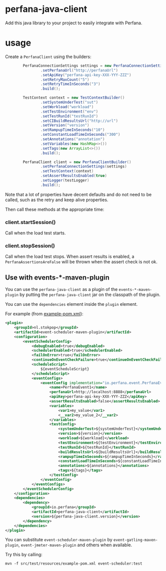 # perfana-java-client

Add this java library to your project to easily integrate with Perfana.

# usage

Create a `PerfanaClient` using the builders:

```java
        PerfanaConnectionSettings settings = new PerfanaConnectionSettingsBuilder()
                .setPerfanaUrl("http://perfanaUrl")
                .setApiKey("perfana-api-key-XXX-YYY-ZZZ")
                .setRetryMaxCount("5")
                .setRetryTimeInSeconds("3")
                .build();

        TestContext context = new TestContextBuilder()
                .setSystemUnderTest("sut")
                .setWorkload("workload")
                .setTestEnvironment("env")
                .setTestRunId("testRunId")
                .setCIBuildResultsUrl("http://url")
                .setVersion("version")
                .setRampupTimeInSeconds("10")
                .setConstantLoadTimeInSeconds("300")
                .setAnnotations("annotation")
                .setVariables(new HashMap<>())
                .setTags(new ArrayList<>())
                .build();

        PerfanaClient client = new PerfanaClientBuilder()
                .setPerfanaConnectionSettings(settings)
                .setTestContext(context)
                .setAssertResultsEnabled(true)
                .setLogger(testLogger)
                .build();

```

Note that a lot of properties have decent defaults and do not need to be 
called, such as the retry and keep alive properties.

Then call these methods at the appropriate time:

### client.startSession()
Call when the load test starts. 

### client.stopSession()
Call when the load test stops. When assert results is enabled, 
a `PerfanaAssertionsAreFalse` will be thrown when the assert check 
is not ok.

## Use with events-*-maven-plugin

You can use the `perfana-java-client` as a plugin of the `events-*-maven-plugin` 
by putting the `perfana-java-client` jar on the classpath of the plugin.

You can use the `dependencies` element inside the `plugin` element.

For example (from [example-pom.xml](src/test/resources/example-pom.xml)):

```xml
<plugin>
    <groupId>nl.stokpop</groupId>
    <artifactId>event-scheduler-maven-plugin</artifactId>
    <configuration>
        <eventSchedulerConfig>
            <debugEnabled>true</debugEnabled>
            <schedulerEnabled>true</schedulerEnabled>
            <failOnError>true</failOnError>
            <continueOnEventCheckFailure>true</continueOnEventCheckFailure>
            <scheduleScript>
                ${eventScheduleScript}
            </scheduleScript>
            <eventConfigs>
                <eventConfig implementation="io.perfana.event.PerfanaEventConfig">
                    <name>PerfanaEvent1</name>
                    <perfanaUrl>http://localhost:8888</perfanaUrl>
                    <apiKey>perfana-api-key-XXX-YYY-ZZZ</apiKey>
                    <assertResultsEnabled>false</assertResultsEnabled>
                    <variables>
                        <var1>my_value</var1>
                        <__var2>my_value_2</__var2>
                    </variables>
                    <testConfig>
                        <systemUnderTest>${systemUnderTest}</systemUnderTest>
                        <version>${version}</version>
                        <workload>${workload}</workload>
                        <testEnvironment>${testEnvironment}</testEnvironment>
                        <testRunId>${testRunId}</testRunId>
                        <buildResultsUrl>${buildResultsUrl}</buildResultsUrl>
                        <rampupTimeInSeconds>${rampupTimeInSeconds}</rampupTimeInSeconds>
                        <constantLoadTimeInSeconds>${constantLoadTimeInSeconds}</constantLoadTimeInSeconds>
                        <annotations>${annotations}</annotations>
                        <tags>${tags}</tags>
                    </testConfig>
                </eventConfig>
            </eventConfigs>
        </eventSchedulerConfig>
    </configuration>
    <dependencies>
        <dependency>
            <groupId>io.perfana</groupId>
            <artifactId>perfana-java-client</artifactId>
            <version>${perfana-java-client.version}</version>
        </dependency>
    </dependencies>
</plugin>
```

You can substitute `event-scheduler-maven-plugin` by `event-gatling-maven-plugin`, `event-jmeter-maven-plugin`
and others when available.

Try this by calling:

    mvn -f src/test/resources/example-pom.xml event-scheduler:test

